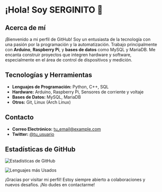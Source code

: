 # ¡Hola! Soy SERGINITO 👋

## Acerca de mí

¡Bienvenido a mi perfil de GitHub! Soy un entusiasta de la tecnología con una pasión por la programación y la automatización. Trabajo principalmente con **Arduino**, **Raspberry Pi**, y **bases de datos** como MySQL y MariaDB. Me encanta construir proyectos que integren hardware y software, especialmente en el área de control de dispositivos y medición.

## Tecnologías y Herramientas

- **Lenguajes de Programación:** Python, C++, SQL
- **Hardware:** Arduino, Raspberry Pi, Sensores de corriente y voltaje
- **Bases de Datos:** MySQL, MariaDB
- **Otros:** Git, Linux (Arch Linux)

## Contacto

- **Correo Electrónico:** [tu_email@example.com](mailto:sercarra@outlook.com)
- **Twitter:** [@tu_usuario](https://x.com/SERGINITO)

## Estadísticas de GitHub

![Estadísticas de GitHub](https://github-readme-stats.vercel.app/api?username=SERGINITO&show_icons=true&theme=radical)

![Lenguajes más Usados](https://github-readme-stats.vercel.app/api/top-langs/?username=SERGINITO&layout=compact&theme=radical)

¡Gracias por visitar mi perfil! Estoy siempre abierto a colaboraciones y nuevos desafíos. ¡No dudes en contactarme!
